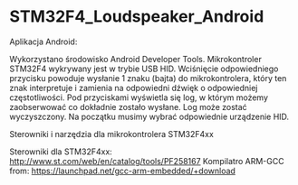STM32F4_Loudspeaker_Android
===========================

Aplikacja Android:

Wykorzystano środowisko Android Developer Tools. Mikrokontroler STM32F4 wykrywany jest w trybie USB HID.
Wciśnięcie odpowiedniego przycisku powoduje wysłanie 1 znaku (bajta) do mikrokontrolera, który ten znak
interpretuje i zamienia na odpowiedni dźwięk o odpowiedniej częstotliwości. Pod przyciskami wyświetla się
log, w którym możemy zaobserwować co dokładnie zostało wysłane. Log może zostać wyczyszczony. Na początku
musimy wybrać odpowiednie urządzenie HID.

Sterowniki i narzędzia dla mikrokontrolera STM32F4xx

Sterowniki dla STM32F4xx: http://www.st.com/web/en/catalog/tools/PF258167
Kompilatro ARM-GCC from: https://launchpad.net/gcc-arm-embedded/+download
